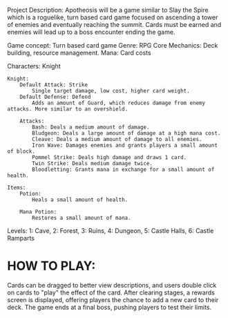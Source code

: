 Project Description: Apotheosis will be a game similar to Slay the Spire which is a roguelike, turn based card game focused on ascending a tower of enemies and eventually reaching the summit. Cards must be earned and enemies will lead up to a boss encounter ending the game.

Game concept: Turn based card game
Genre: RPG
Core Mechanics: Deck building, resource management.
    Mana: Card costs

Characters: Knight

    Knight:
        Default Attack: Strike
            Single target damage, low cost, higher card weight.
        Default Defense: Defend
            Adds an amount of Guard, which reduces damage from enemy attacks. More similar to an overshield.
        
        Attacks:
            Bash: Deals a medium amount of damage.
            Bludgeon: Deals a large amount of damage at a high mana cost.
            Cleave: Deals a medium amount of damage to all enemies.
            Iron Wave: Damages enemies and grants players a small amount of block.
            Pommel Strike: Deals high damage and draws 1 card.
            Twin Strike: Deals medium damage twice.
            Bloodletting: Grants mana in exchange for a small amount of health.

    Items:
        Potion: 
            Heals a small amount of health.
        
        Mana Potion:
            Restores a small amount of mana.

Levels: 1: Cave, 2: Forest, 3: Ruins, 4: Dungeon, 5: Castle Halls, 6: Castle Ramparts

# HOW TO PLAY:
Cards can be dragged to better view descriptions, and users double click on cards to "play" the effect of the card.
After clearing stages, a rewards screen is displayed, offering players the chance to add a new card to their deck.
The game ends at a final boss, pushing players to test their limits.